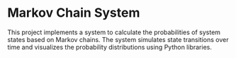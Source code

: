 # Markov Chain System

This project implements a system to calculate the probabilities of system states based on Markov chains. The system simulates state transitions over time and visualizes the probability distributions using Python libraries.

